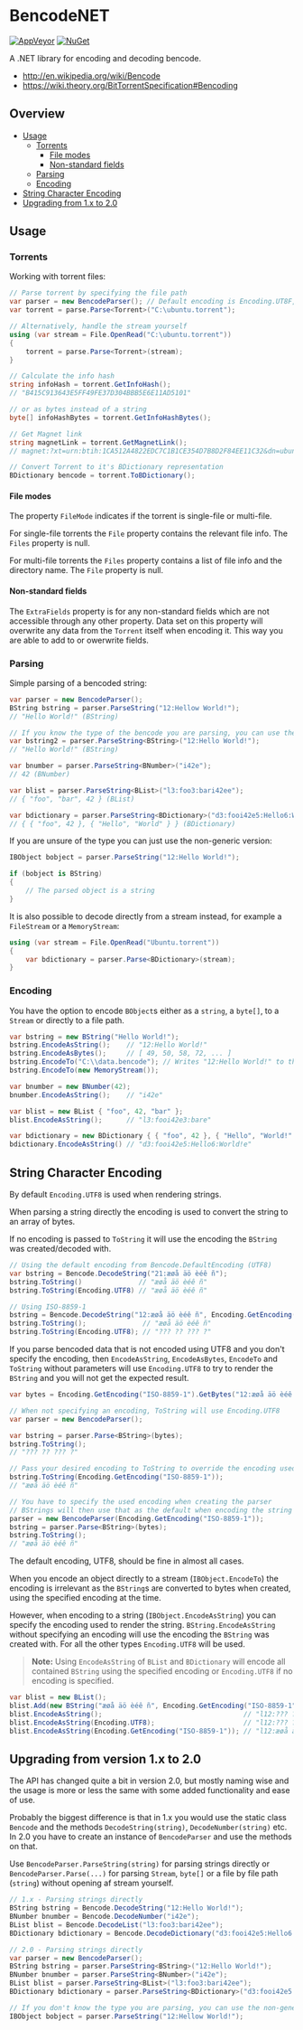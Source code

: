 BencodeNET 
==========
[![AppVeyor](https://ci.appveyor.com/api/projects/status/pikvrmie3ibsk6pt/branch/master?svg=true)](https://ci.appveyor.com/project/Krusen/bencodenet)
[![NuGet](https://buildstats.info/nuget/bencodenet?includePreReleases=false)](https://www.nuget.org/packages/BencodeNET/)

A .NET library for encoding and decoding bencode.

- http://en.wikipedia.org/wiki/Bencode
- https://wiki.theory.org/BitTorrentSpecification#Bencoding

Overview
--------

- [Usage](#usage)
  - [Torrents](#torrents)
    - [File modes](#file-modes)
    - [Non-standard fields](#non-standard-fields)
  - [Parsing](#parsing)
  - [Encoding](#encoding)
- [String Character Encoding](#string-character-encoding)
- [Upgrading from 1.x to 2.0](#upgrading-from-version-1x-to-20)


Usage
-----
### Torrents
Working with torrent files:

```C#
// Parse torrent by specifying the file path
var parser = new BencodeParser(); // Default encoding is Encoding.UT8F, but you can specify another if you need to
var torrent = parse.Parse<Torrent>("C:\ubuntu.torrent");

// Alternatively, handle the stream yourself
using (var stream = File.OpenRead("C:\ubuntu.torrent"))
{
    torrent = parse.Parse<Torrent>(stream);
}

// Calculate the info hash
string infoHash = torrent.GetInfoHash();
// "B415C913643E5FF49FE37D304BBB5E6E11AD5101"

// or as bytes instead of a string
byte[] infoHashBytes = torrent.GetInfoHashBytes();

// Get Magnet link
string magnetLink = torrent.GetMagnetLink();
// magnet:?xt=urn:btih:1CA512A4822EDC7C1B1CE354D7B8D2F84EE11C32&dn=ubuntu-14.10-desktop-amd64.iso&tr=http://torrent.ubuntu.com:6969/announce&tr=http://ipv6.torrent.ubuntu.com:6969/announce

// Convert Torrent to it's BDictionary representation
BDictionary bencode = torrent.ToBDictionary();
```

#### File modes
The property `FileMode` indicates if the torrent is single-file or multi-file. 

For single-file torrents the `File` property contains the relevant file info. 
The `Files` property is null.

For multi-file torrents the `Files` property contains a list of file info and the directory name.
The `File` property is null.

####  Non-standard fields
The `ExtraFields` property is for any non-standard fields which are not accessible through any other property.
Data set on this property will overwrite any data from the `Torrent` itself when encoding it. This way you are able to add to or owerwrite fields.

### Parsing
Simple parsing of a bencoded string:

```C#
var parser = new BencodeParser();
BString bstring = parser.ParseString("12:Hellow World!");
// "Hello World!" (BString)

// If you know the type of the bencode you are parsing, you can use the generic version of `ParseString()` instead.
var bstring2 = parser.ParseString<BString>("12:Hello World!");
// "Hello World!" (BString)

var bnumber = parser.ParseString<BNumber>("i42e");
// 42 (BNumber)

var blist = parser.ParseString<BList>("l3:foo3:bari42ee");
// { "foo", "bar", 42 } (BList)

var bdictionary = parser.ParseString<BDictionary>("d3:fooi42e5:Hello6:World!e");
// { { "foo", 42 }, { "Hello", "World" } } (BDictionary)
```

If you are unsure of the type you can just use the non-generic version:

```C#
IBObject bobject = parser.ParseString("12:Hello World!");

if (bobject is BString)
{
    // The parsed object is a string
}
```

It is also possible to decode directly from a stream instead, for example a `FileStream` or a `MemoryStream`:

```C#
using (var stream = File.OpenRead("Ubuntu.torrent"))
{
    var bdictionary = parser.Parse<BDictionary>(stream);
}
```

### Encoding
You have the option to encode `BObject`s either as a `string`, a `byte[]`, to a `Stream` or directly to a file path.

```C#
var bstring = new BString("Hello World!");
bstring.EncodeAsString();    // "12:Hello World!"
bstring.EncodeAsBytes();     // [ 49, 50, 58, 72, ... ]
bstring.EncodeTo("C:\\data.bencode"); // Writes "12:Hello World!" to the specified file
bstring.EncodeTo(new MemoryStream());

var bnumber = new BNumber(42);
bnumber.EncodeAsString();    // "i42e"

var blist = new BList { "foo", 42, "bar" };
blist.EncodeAsString();      // "l3:fooi42e3:bare"

var bdictionary = new BDictionary { { "foo", 42 }, { "Hello", "World!" } };
bdictionary.EncodeAsString() // "d3:fooi42e5:Hello6:World!e"
```

String Character Encoding
-------------------------
By default `Encoding.UTF8` is used when rendering strings. 

When parsing a string directly the encoding is used to convert the string to an array of bytes.

If no encoding is passed to `ToString` it will use the encoding the `BString` was created/decoded with.

```C#
// Using the default encoding from Bencode.DefaultEncoding (UTF8)
var bstring = Bencode.DecodeString("21:æøå äö èéê ñ");
bstring.ToString()              // "æøå äö èéê ñ"
bstring.ToString(Encoding.UTF8) // "æøå äö èéê ñ"

// Using ISO-8859-1
bstring = Bencode.DecodeString("12:æøå äö èéê ñ", Encoding.GetEncoding("ISO-8859-1"));
bstring.ToString();              // "æøå äö èéê ñ"
bstring.ToString(Encoding.UTF8); // "??? ?? ??? ?"
```

If you parse bencoded data that is not encoded using UTF8 and you don't specify the encoding, then `EncodeAsString`, 
`EncodeAsBytes`, `EncodeTo` and `ToString` without parameters will use `Encoding.UTF8` to try to render the `BString` 
and you will not get the expected result.

```C#
var bytes = Encoding.GetEncoding("ISO-8859-1").GetBytes("12:æøå äö èéê ñ");

// When not specifying an encoding, ToString will use Encoding.UTF8
var parser = new BencodeParser();

var bstring = parser.Parse<BString>(bytes);
bstring.ToString();
// "??? ?? ??? ?"

// Pass your desired encoding to ToString to override the encoding used to render the string
bstring.ToString(Encoding.GetEncoding("ISO-8859-1"));
// "æøå äö èéê ñ"

// You have to specify the used encoding when creating the parser
// BStrings will then use that as the default when encoding the string
parser = new BencodeParser(Encoding.GetEncoding("ISO-8859-1"));
bstring = parser.Parse<BString>(bytes);
bstring.ToString();
// "æøå äö èéê ñ"
```

The default encoding, UTF8, should be fine in almost all cases.

When you encode an object directly to a stream (`IBObject.EncodeTo`) the encoding is irrelevant as 
the `BString`s are converted to bytes when created, using the specified encoding at the time.

However, when encoding to a string (`IBObject.EncodeAsString`) you can specify the encoding used to render the string.
`BString.EncodeAsString` without specifying an encoding will use the encoding the `BString` was created with.
For all the other types `Encoding.UTF8` will be used.

> **Note:** Using `EncodeAsString` of `BList` and `BDictionary` will encode all contained `BString` using the specified encoding or `Encoding.UTF8` if no encoding is specified.

```C#
var blist = new BList();
blist.Add(new BString("æøå äö èéê ñ", Encoding.GetEncoding("ISO-8859-1")));
blist.EncodeAsString();                                   // "l12:??? ?? ??? ?e"
blist.EncodeAsString(Encoding.UTF8);                      // "l12:??? ?? ??? ?e
blist.EncodeAsString(Encoding.GetEncoding("ISO-8859-1")); // "l12:æøå äö èéê ñe""
```

Upgrading from version 1.x to 2.0
---------------------------------
The API has changed quite a bit in version 2.0, but mostly naming wise and the usage is more or less
the same with some added functionality and ease of use.

Probably the biggest difference is that in 1.x you would use the static class `Bencode` and the methods
`DecodeString(string)`, `DecodeNumber(string)` etc. In 2.0 you have to create an instance of `BencodeParser`
and use the methods on that.

Use `BencodeParser.ParseString(string)` for parsing strings directly or `BencodeParser.Parse(...)` 
for parsing `Stream`, `byte[]` or a file by file path (`string`) without opening af stream yourself.

```C#
// 1.x - Parsing strings directly
BString bstring = Bencode.DecodeString("12:Hello World!");
BNumber bnumber = Bencode.DecodeNumber("i42e");
BList blist = Bencode.DecodeList("l3:foo3:bari42ee");
BDictionary bdictionary = Bencode.DecodeDictionary("d3:fooi42e5:Hello6:World!e");

// 2.0 - Parsing strings directly
var parser = new BencodeParser();
BString bstring = parser.ParseString<BString>("12:Hello World!");
BNumber bnumber = parser.ParseString<BNumber>("i42e");
BList blist = parser.ParseString<BList>("l3:foo3:bari42ee");
BDictionary bdictionary = parser.ParseString<BDictionary>("d3:fooi42e5:Hello6:World!e");

// If you don't know the type you are parsing, you can use the non-generic method
IBObject bobject = parser.ParseString("12:Hellow World!");
```